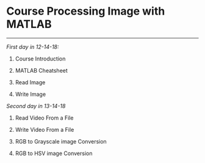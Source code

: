 # Course Processing Image with MATLAB
-------------------------------------------------------------
*First day in 12-14-18:*

  1. Course Introduction

  2. MATLAB Cheatsheet

  3. Read Image

  4. Write Image

*Second day in 13-14-18*

  1. Read Video From a File

  2. Write Video From a File

  3. RGB to Grayscale image Conversion

  4. RGB to HSV image Conversion
